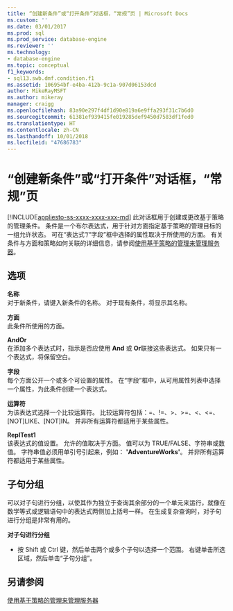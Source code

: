 ```yaml
---
title: “创建新条件”或“打开条件”对话框，“常规”页 | Microsoft Docs
ms.custom: ''
ms.date: 03/01/2017
ms.prod: sql
ms.prod_service: database-engine
ms.reviewer: ''
ms.technology:
- database-engine
ms.topic: conceptual
f1_keywords:
- sql13.swb.dmf.condition.f1
ms.assetid: 106954bf-e4ba-412b-9c1a-907d06153dcd
author: MikeRayMSFT
ms.author: mikeray
manager: craigg
ms.openlocfilehash: 83a90e297f4df1d90e819a6e9ffa293f31c7b6d0
ms.sourcegitcommit: 61381ef939415fe019285def9450d7583df1fed0
ms.translationtype: HT
ms.contentlocale: zh-CN
ms.lasthandoff: 10/01/2018
ms.locfileid: "47686783"
---
```

# <a name="create-new-condition-or-open-condition-dialog-box-general-page"></a>“创建新条件”或“打开条件”对话框，“常规”页
[!INCLUDE[appliesto-ss-xxxx-xxxx-xxx-md](../../includes/appliesto-ss-xxxx-xxxx-xxx-md.md)]
  此对话框用于创建或更改基于策略的管理条件。 条件是一个布尔表达式，用于针对方面指定基于策略的管理目标的一组允许状态。 可在“表达式”/“字段”框中选择的属性取决于所使用的方面。 有关条件与方面和策略如何关联的详细信息，请参阅[使用基于策略的管理来管理服务器](../../relational-databases/policy-based-management/administer-servers-by-using-policy-based-management.md)。  
  
## <a name="options"></a>选项  
 **名称**  
 对于新条件，请键入新条件的名称。 对于现有条件，将显示其名称。  
  
 **方面**  
 此条件所使用的方面。  
  
 **AndOr**  
 在添加多个表达式时，指示是否应使用 **And** 或 **Or**联接这些表达式。 如果只有一个表达式，将保留空白。  
  
 **字段**  
 每个方面公开一个或多个可设置的属性。 在“字段”框中，从可用属性列表中选择一个属性，为此条件创建一个表达式。  
  
 **运算符**  
 为该表达式选择一个比较运算符。 比较运算符包括：=、!=、>、>=、<、<=、[NOT]LIKE、[NOT]IN。 并非所有运算符都适用于某些属性。  
  
 **ReplTest1**  
 该表达式的值设置。 允许的值取决于方面。 值可以为 TRUE/FALSE、字符串或数值。 字符串值必须用单引号引起来，例如： **'AdventureWorks'**。 并非所有运算符都适用于某些属性。  
  
## <a name="group-clauses"></a>子句分组  
 可以对子句进行分组，以使其作为独立于查询其余部分的一个单元来运行，就像在数学等式或逻辑语句中的表达式两侧加上括号一样。 在生成复杂查询时，对子句进行分组是非常有用的。  
  
 **对子句进行分组**  
  
-   按 Shift 或 Ctrl 键，然后单击两个或多个子句以选择一个范围。 右键单击所选区域，然后单击“子句分组”。  
  
## <a name="see-also"></a>另请参阅  
 [使用基于策略的管理来管理服务器](../../relational-databases/policy-based-management/administer-servers-by-using-policy-based-management.md)  
  
  
